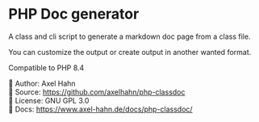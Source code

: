 # PHP Doc generator

A class and cli script to generate a markdown doc page from a class file.

You can customize the output or create output in another wanted format.

Compatible to PHP 8.4

👤 Author: Axel Hahn \
📄 Source: <https://github.com/axelhahn/php-classdoc> \
📜 License: GNU GPL 3.0 \
📗 Docs: <https://www.axel-hahn.de/docs/php-classdoc/>

